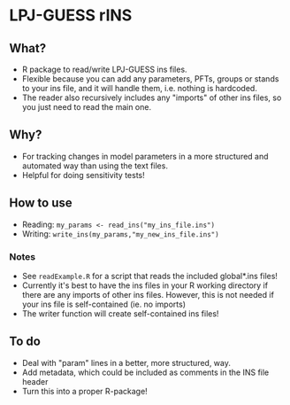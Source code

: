 # LPJ-GUESS rINS

## What?
- R package to read/write LPJ-GUESS ins files.
- Flexible because you can add any parameters, PFTs, groups or stands to your ins file, and it will handle them, i.e. nothing is hardcoded.
- The reader also recursively includes any "imports" of other ins files, so you just need to read the main one.

## Why?
- For tracking changes in model parameters in a more structured and automated way than using the text files.
- Helpful for doing sensitivity tests!

## How to use
- Reading: `my_params <- read_ins("my_ins_file.ins")`
- Writing: `write_ins(my_params,"my_new_ins_file.ins")`

### Notes
- See `readExample.R` for a script that reads the included global\*.ins files!
- Currently it's best to have the ins files in your R working directory if there are any imports of other ins files. However, this is not needed if your ins file is self-contained (ie. no imports)
- The writer function will create self-contained ins files!

## To do
- Deal with "param" lines in a better, more structured, way.
- Add metadata, which could be included as comments in the INS file header
- Turn this into a proper R-package!
